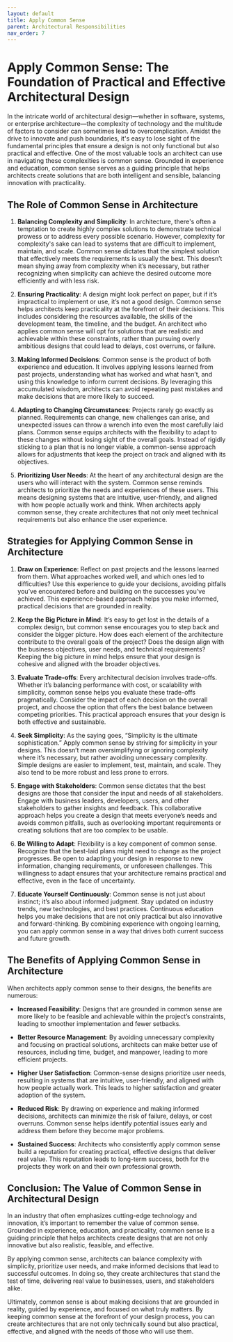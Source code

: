 ```yaml
---
layout: default
title: Apply Common Sense
parent: Architectural Responsibilities
nav_order: 7
---
```

# Apply Common Sense: The Foundation of Practical and Effective Architectural Design

In the intricate world of architectural design—whether in software, systems, or enterprise architecture—the complexity of technology and the multitude of factors to consider can sometimes lead to overcomplication. Amidst the drive to innovate and push boundaries, it's easy to lose sight of the fundamental principles that ensure a design is not only functional but also practical and effective. One of the most valuable tools an architect can use in navigating these complexities is common sense. Grounded in experience and education, common sense serves as a guiding principle that helps architects create solutions that are both intelligent and sensible, balancing innovation with practicality.

## The Role of Common Sense in Architecture

1. **Balancing Complexity and Simplicity**:
   In architecture, there's often a temptation to create highly complex solutions to demonstrate technical prowess or to address every possible scenario. However, complexity for complexity's sake can lead to systems that are difficult to implement, maintain, and scale. Common sense dictates that the simplest solution that effectively meets the requirements is usually the best. This doesn’t mean shying away from complexity when it’s necessary, but rather recognizing when simplicity can achieve the desired outcome more efficiently and with less risk.

2. **Ensuring Practicality**:
   A design might look perfect on paper, but if it’s impractical to implement or use, it’s not a good design. Common sense helps architects keep practicality at the forefront of their decisions. This includes considering the resources available, the skills of the development team, the timeline, and the budget. An architect who applies common sense will opt for solutions that are realistic and achievable within these constraints, rather than pursuing overly ambitious designs that could lead to delays, cost overruns, or failure.

3. **Making Informed Decisions**:
   Common sense is the product of both experience and education. It involves applying lessons learned from past projects, understanding what has worked and what hasn’t, and using this knowledge to inform current decisions. By leveraging this accumulated wisdom, architects can avoid repeating past mistakes and make decisions that are more likely to succeed.

4. **Adapting to Changing Circumstances**:
   Projects rarely go exactly as planned. Requirements can change, new challenges can arise, and unexpected issues can throw a wrench into even the most carefully laid plans. Common sense equips architects with the flexibility to adapt to these changes without losing sight of the overall goals. Instead of rigidly sticking to a plan that is no longer viable, a common-sense approach allows for adjustments that keep the project on track and aligned with its objectives.

5. **Prioritizing User Needs**:
   At the heart of any architectural design are the users who will interact with the system. Common sense reminds architects to prioritize the needs and experiences of these users. This means designing systems that are intuitive, user-friendly, and aligned with how people actually work and think. When architects apply common sense, they create architectures that not only meet technical requirements but also enhance the user experience.

## Strategies for Applying Common Sense in Architecture

1. **Draw on Experience**:
   Reflect on past projects and the lessons learned from them. What approaches worked well, and which ones led to difficulties? Use this experience to guide your decisions, avoiding pitfalls you’ve encountered before and building on the successes you’ve achieved. This experience-based approach helps you make informed, practical decisions that are grounded in reality.

2. **Keep the Big Picture in Mind**:
   It’s easy to get lost in the details of a complex design, but common sense encourages you to step back and consider the bigger picture. How does each element of the architecture contribute to the overall goals of the project? Does the design align with the business objectives, user needs, and technical requirements? Keeping the big picture in mind helps ensure that your design is cohesive and aligned with the broader objectives.

3. **Evaluate Trade-offs**:
   Every architectural decision involves trade-offs. Whether it’s balancing performance with cost, or scalability with simplicity, common sense helps you evaluate these trade-offs pragmatically. Consider the impact of each decision on the overall project, and choose the option that offers the best balance between competing priorities. This practical approach ensures that your design is both effective and sustainable.

4. **Seek Simplicity**:
   As the saying goes, “Simplicity is the ultimate sophistication.” Apply common sense by striving for simplicity in your designs. This doesn’t mean oversimplifying or ignoring complexity where it’s necessary, but rather avoiding unnecessary complexity. Simple designs are easier to implement, test, maintain, and scale. They also tend to be more robust and less prone to errors.

5. **Engage with Stakeholders**:
   Common sense dictates that the best designs are those that consider the input and needs of all stakeholders. Engage with business leaders, developers, users, and other stakeholders to gather insights and feedback. This collaborative approach helps you create a design that meets everyone’s needs and avoids common pitfalls, such as overlooking important requirements or creating solutions that are too complex to be usable.

6. **Be Willing to Adapt**:
   Flexibility is a key component of common sense. Recognize that the best-laid plans might need to change as the project progresses. Be open to adapting your design in response to new information, changing requirements, or unforeseen challenges. This willingness to adapt ensures that your architecture remains practical and effective, even in the face of uncertainty.

7. **Educate Yourself Continuously**:
   Common sense is not just about instinct; it’s also about informed judgment. Stay updated on industry trends, new technologies, and best practices. Continuous education helps you make decisions that are not only practical but also innovative and forward-thinking. By combining experience with ongoing learning, you can apply common sense in a way that drives both current success and future growth.

## The Benefits of Applying Common Sense in Architecture

When architects apply common sense to their designs, the benefits are numerous:

- **Increased Feasibility**: Designs that are grounded in common sense are more likely to be feasible and achievable within the project’s constraints, leading to smoother implementation and fewer setbacks.

- **Better Resource Management**: By avoiding unnecessary complexity and focusing on practical solutions, architects can make better use of resources, including time, budget, and manpower, leading to more efficient projects.

- **Higher User Satisfaction**: Common-sense designs prioritize user needs, resulting in systems that are intuitive, user-friendly, and aligned with how people actually work. This leads to higher satisfaction and greater adoption of the system.

- **Reduced Risk**: By drawing on experience and making informed decisions, architects can minimize the risk of failure, delays, or cost overruns. Common sense helps identify potential issues early and address them before they become major problems.

- **Sustained Success**: Architects who consistently apply common sense build a reputation for creating practical, effective designs that deliver real value. This reputation leads to long-term success, both for the projects they work on and their own professional growth.

## Conclusion: The Value of Common Sense in Architectural Design

In an industry that often emphasizes cutting-edge technology and innovation, it’s important to remember the value of common sense. Grounded in experience, education, and practicality, common sense is a guiding principle that helps architects create designs that are not only innovative but also realistic, feasible, and effective.

By applying common sense, architects can balance complexity with simplicity, prioritize user needs, and make informed decisions that lead to successful outcomes. In doing so, they create architectures that stand the test of time, delivering real value to businesses, users, and stakeholders alike.

Ultimately, common sense is about making decisions that are grounded in reality, guided by experience, and focused on what truly matters. By keeping common sense at the forefront of your design process, you can create architectures that are not only technically sound but also practical, effective, and aligned with the needs of those who will use them.